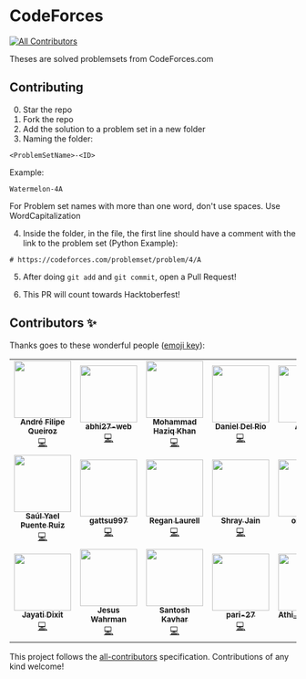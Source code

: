 # CodeForces
<!-- ALL-CONTRIBUTORS-BADGE:START - Do not remove or modify this section -->
[![All Contributors](https://img.shields.io/badge/all_contributors-21-orange.svg?style=flat-square)](#contributors-)
<!-- ALL-CONTRIBUTORS-BADGE:END -->

Theses are solved problemsets from CodeForces.com

## Contributing
0. Star the repo
1. Fork the repo
2. Add the solution to a problem set in a new folder
3. Naming the folder:

```
<ProblemSetName>-<ID>
```
Example:
```
Watermelon-4A
```
For Problem set names with more than one word, don't use spaces. Use WordCapitalization

4. Inside the folder, in the file, the first line should have a comment with the link to the problem set (Python Example):
```
# https://codeforces.com/problemset/problem/4/A
```

5. After doing `git add` and `git commit`, open a Pull Request!

6. This PR will count towards Hacktoberfest!

## Contributors ✨

Thanks goes to these wonderful people ([emoji key](https://allcontributors.org/docs/en/emoji-key)):

<!-- ALL-CONTRIBUTORS-LIST:START - Do not remove or modify this section -->
<!-- prettier-ignore-start -->
<!-- markdownlint-disable -->
<table>
  <tr>
    <td align="center"><a href="https://github.com/andrefqms"><img src="https://avatars.githubusercontent.com/u/29777756?v=4?s=100" width="100px;" alt=""/><br /><sub><b>André Filipe Queiroz</b></sub></a><br /><a href="https://github.com/virejdasani/CodeForces-Solutions/commits?author=andrefqms" title="Code">💻</a></td>
    <td align="center"><a href="https://github.com/abhi27-web"><img src="https://avatars.githubusercontent.com/u/57997268?v=4?s=100" width="100px;" alt=""/><br /><sub><b>abhi27-web</b></sub></a><br /><a href="https://github.com/virejdasani/CodeForces-Solutions/commits?author=abhi27-web" title="Code">💻</a></td>
    <td align="center"><a href="https://github.com/haaaziq"><img src="https://avatars.githubusercontent.com/u/59704449?v=4?s=100" width="100px;" alt=""/><br /><sub><b>Mohammad Haziq Khan</b></sub></a><br /><a href="https://github.com/virejdasani/CodeForces-Solutions/commits?author=haaaziq" title="Code">💻</a></td>
    <td align="center"><a href="https://danieldelrio.webflow.io/"><img src="https://avatars.githubusercontent.com/u/35568696?v=4?s=100" width="100px;" alt=""/><br /><sub><b>Daniel Del Rio</b></sub></a><br /><a href="https://github.com/virejdasani/CodeForces-Solutions/commits?author=daniddelrio" title="Code">💻</a></td>
    <td align="center"><a href="https://github.com/YusiferZendric"><img src="https://avatars.githubusercontent.com/u/71001844?v=4?s=100" width="100px;" alt=""/><br /><sub><b>Aditya</b></sub></a><br /><a href="https://github.com/virejdasani/CodeForces-Solutions/commits?author=YusiferZendric" title="Code">💻</a></td>
    <td align="center"><a href="https://github.com/KIRTIKUMARKK21"><img src="https://avatars.githubusercontent.com/u/75535691?v=4?s=100" width="100px;" alt=""/><br /><sub><b>kirti_kumar</b></sub></a><br /><a href="https://github.com/virejdasani/CodeForces-Solutions/commits?author=KIRTIKUMARKK21" title="Code">💻</a></td>
    <td align="center"><a href="https://github.com/nurhusni"><img src="https://avatars.githubusercontent.com/u/22239139?v=4?s=100" width="100px;" alt=""/><br /><sub><b>Panji Ahmad Nurhusni</b></sub></a><br /><a href="https://github.com/virejdasani/CodeForces-Solutions/commits?author=nurhusni" title="Code">💻</a></td>
  </tr>
  <tr>
    <td align="center"><a href="https://github.com/SaulPuente"><img src="https://avatars.githubusercontent.com/u/71954593?v=4?s=100" width="100px;" alt=""/><br /><sub><b>Saúl Yael Puente Ruiz</b></sub></a><br /><a href="https://github.com/virejdasani/CodeForces-Solutions/commits?author=SaulPuente" title="Code">💻</a></td>
    <td align="center"><a href="https://github.com/gattsu997"><img src="https://avatars.githubusercontent.com/u/76897671?v=4?s=100" width="100px;" alt=""/><br /><sub><b>gattsu997</b></sub></a><br /><a href="https://github.com/virejdasani/CodeForces-Solutions/commits?author=gattsu997" title="Code">💻</a></td>
    <td align="center"><a href="https://github.com/reganlaurell"><img src="https://avatars.githubusercontent.com/u/27863730?v=4?s=100" width="100px;" alt=""/><br /><sub><b>Regan Laurell</b></sub></a><br /><a href="https://github.com/virejdasani/CodeForces-Solutions/commits?author=reganlaurell" title="Code">💻</a></td>
    <td align="center"><a href="https://github.com/shray-jayn"><img src="https://avatars.githubusercontent.com/u/76147471?v=4?s=100" width="100px;" alt=""/><br /><sub><b>Shray Jain</b></sub></a><br /><a href="https://github.com/virejdasani/CodeForces-Solutions/commits?author=shray-jayn" title="Code">💻</a></td>
    <td align="center"><a href="https://github.com/omshaw"><img src="https://avatars.githubusercontent.com/u/62355886?v=4?s=100" width="100px;" alt=""/><br /><sub><b>omshaw</b></sub></a><br /><a href="https://github.com/virejdasani/CodeForces-Solutions/commits?author=omshaw" title="Code">💻</a></td>
    <td align="center"><a href="https://github.com/vishal-kumar-saw"><img src="https://avatars.githubusercontent.com/u/81320382?v=4?s=100" width="100px;" alt=""/><br /><sub><b>vishal-kumar-saw</b></sub></a><br /><a href="https://github.com/virejdasani/CodeForces-Solutions/commits?author=vishal-kumar-saw" title="Code">💻</a></td>
    <td align="center"><a href="https://github.com/piyushpandey2000"><img src="https://avatars.githubusercontent.com/u/60989402?v=4?s=100" width="100px;" alt=""/><br /><sub><b>piyushpandey2000</b></sub></a><br /><a href="https://github.com/virejdasani/CodeForces-Solutions/commits?author=piyushpandey2000" title="Code">💻</a></td>
  </tr>
  <tr>
    <td align="center"><a href="https://github.com/Jayati15"><img src="https://avatars.githubusercontent.com/u/77896511?v=4?s=100" width="100px;" alt=""/><br /><sub><b>Jayati Dixit</b></sub></a><br /><a href="https://github.com/virejdasani/CodeForces-Solutions/commits?author=Jayati15" title="Code">💻</a></td>
    <td align="center"><a href="https://github.com/jesuswr"><img src="https://avatars.githubusercontent.com/u/41008968?v=4?s=100" width="100px;" alt=""/><br /><sub><b>Jesus Wahrman</b></sub></a><br /><a href="https://github.com/virejdasani/CodeForces-Solutions/commits?author=jesuswr" title="Code">💻</a></td>
    <td align="center"><a href="https://github.com/santoshkavhar"><img src="https://avatars.githubusercontent.com/u/51873093?v=4?s=100" width="100px;" alt=""/><br /><sub><b>Santosh Kavhar</b></sub></a><br /><a href="https://github.com/virejdasani/CodeForces-Solutions/commits?author=santoshkavhar" title="Code">💻</a></td>
    <td align="center"><a href="https://github.com/pari-27"><img src="https://avatars.githubusercontent.com/u/24895454?v=4?s=100" width="100px;" alt=""/><br /><sub><b>pari-27</b></sub></a><br /><a href="https://github.com/virejdasani/CodeForces-Solutions/commits?author=pari-27" title="Code">💻</a></td>
    <td align="center"><a href="https://waytowords667300368.wordpress.com"><img src="https://avatars.githubusercontent.com/u/43814992?v=4?s=100" width="100px;" alt=""/><br /><sub><b>Athi_Nair_2000</b></sub></a><br /><a href="https://github.com/virejdasani/CodeForces-Solutions/commits?author=athiranair2000" title="Code">💻</a></td>
    <td align="center"><a href="https://github.com/s-cs-s"><img src="https://avatars.githubusercontent.com/u/86903321?v=4?s=100" width="100px;" alt=""/><br /><sub><b>s-cs-s</b></sub></a><br /><a href="https://github.com/virejdasani/CodeForces-Solutions/commits?author=s-cs-s" title="Code">💻</a></td>
    <td align="center"><a href="https://github.com/madhavpcm"><img src="https://avatars.githubusercontent.com/u/59736487?v=4?s=100" width="100px;" alt=""/><br /><sub><b>Madhav Prabhu C M</b></sub></a><br /><a href="https://github.com/virejdasani/CodeForces-Solutions/commits?author=madhavpcm" title="Code">💻</a></td>
  </tr>
</table>

<!-- markdownlint-restore -->
<!-- prettier-ignore-end -->

<!-- ALL-CONTRIBUTORS-LIST:END -->

This project follows the [all-contributors](https://github.com/all-contributors/all-contributors) specification. Contributions of any kind welcome!
